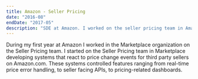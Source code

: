 ```yaml
---
title: Amazon - Seller Pricing
date: "2016-08"
endDate: "2017-05"
description: "SDE at Amazon. I worked on the seller pricing team in Amazon Marketplace."
---
```


During my first year at Amazon I worked in the Marketplace organization on the Seller Pricing team. I started on the Seller Pricing team in Marketplace developing systems that react to price change events for third party sellers on Amazon.com. These systems controlled features ranging from real-time price error handling, to seller facing APIs, to pricing-related dashboards.
